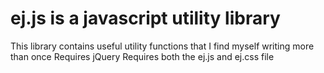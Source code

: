 # ej.js is a javascript utility library

This library contains useful utility functions that I find myself writing more than once
Requires jQuery
Requires both the ej.js and ej.css file

